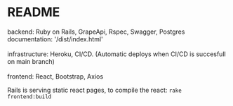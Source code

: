 # README

backend: Ruby on Rails, GrapeApi, Rspec, Swagger, Postgres
<br>documentation: '/dist/index.html'
<br>
<br>infrastructure: Heroku, CI/CD. (Automatic deploys when CI/CD is succesfull on main branch)
<br>
<br>frontend: React, Bootstrap, Axios

Rails is serving static react pages, to compile the react: `rake frontend:build`
